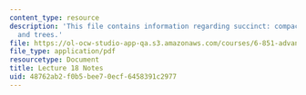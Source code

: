 ```yaml
---
content_type: resource
description: 'This file contains information regarding succinct: compact suffix arrays
  and trees.'
file: https://ol-ocw-studio-app-qa.s3.amazonaws.com/courses/6-851-advanced-data-structures-spring-2012/48762ab2f0b5bee70ecf6458391c2977_MIT6_851S12_Lec18.pdf
file_type: application/pdf
resourcetype: Document
title: Lecture 18 Notes
uid: 48762ab2-f0b5-bee7-0ecf-6458391c2977
---
```

